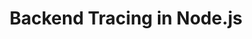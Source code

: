 ---
toc: Node.js
title: 'Backend Tracing in Node.js'
slug: node-js
createdAt: 2023-10-16T00:00:00.000Z
updatedAt: 2024-01-18T00:00:00.000Z
---